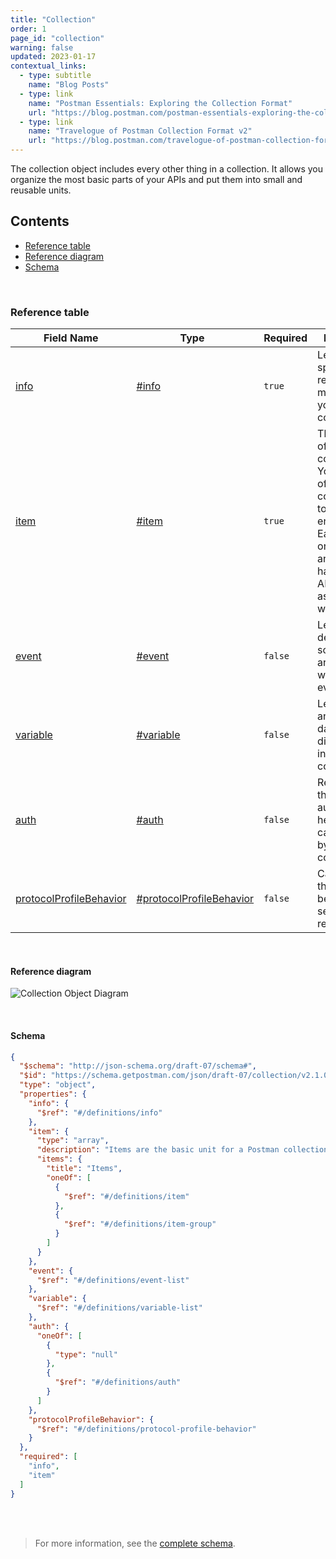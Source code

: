 ```yaml
---
title: "Collection"
order: 1
page_id: "collection"
warning: false
updated: 2023-01-17
contextual_links:
  - type: subtitle
    name: "Blog Posts"
  - type: link
    name: "Postman Essentials: Exploring the Collection Format"
    url: "https://blog.postman.com/postman-essentials-exploring-the-collection-format/"
  - type: link
    name: "Travelogue of Postman Collection Format v2"
    url: "https://blog.postman.com/travelogue-of-postman-collection-format-v2/"
---
```


The collection object includes every other thing in a collection. It allows you organize the most basic parts of your APIs and put them into small and reusable units.

## Contents

- [Reference table](/docs/reference/collection/#reference-table)
- [Reference diagram](/docs/reference/collection/#reference-diagram)
- [Schema](/docs/reference/collection/#schema)

<br />

### Reference table

Field Name | Type&nbsp;&nbsp; | Required | Description
--- | --- | --- | ---
[info](https://github.com/postmanlabs/schemas/blob/da7578c2d71c46de2d39d04fbeebc26570591a44/schemas/draft-07/v2.1.0/collection.json#L6) | [#info](/docs/reference/info) | `true` | Lets you specify relevant metadata for your collection.
[item](https://github.com/postmanlabs/schemas/blob/da7578c2d71c46de2d39d04fbeebc26570591a44/schemas/draft-07/v2.1.0/collection.json#L9) | [#item](/docs/reference/item) | `true` | The basic unit of a collection. You can think of them as corresponding to a single API endpoint. Each item has one request and might have multiple API responses associated with it.
[event](https://github.com/postmanlabs/schemas/blob/da7578c2d71c46de2d39d04fbeebc26570591a44/schemas/draft-07/v2.1.0/collection.json#L24) | [#event](/docs/reference/event) | `false` | Lets you declare scripts that are executed when certain events occur.
[variable](https://github.com/postmanlabs/schemas/blob/da7578c2d71c46de2d39d04fbeebc26570591a44/schemas/draft-07/v2.1.0/collection.json#L27) | [#variable](/docs/reference/variable) | `false` | Lets you store and retrieve data across different units in your collection.
[auth](https://github.com/postmanlabs/schemas/blob/da7578c2d71c46de2d39d04fbeebc26570591a44/schemas/draft-07/v2.1.0/collection.json#L30) | [#auth](/docs/reference/auth) | `false` | Represents the different authentication helpers that can be used by a collection.
[protocolProfileBehavior](https://github.com/postmanlabs/schemas/blob/da7578c2d71c46de2d39d04fbeebc26570591a44/schemas/draft-07/v2.1.0/collection.json#L40) | [#protocolProfileBehavior](/docs/reference/protocolProfileBehavior) | `false` | Can change the usual behavior of sending the request.

<br />

#### Reference diagram

![Collection Object Diagram](../../../images/collection-format-overview-ref.jpg)

<br />

#### Schema

```json
{
  "$schema": "http://json-schema.org/draft-07/schema#",
  "$id": "https://schema.getpostman.com/json/draft-07/collection/v2.1.0/",
  "type": "object",
  "properties": {
    "info": {
      "$ref": "#/definitions/info"
    },
    "item": {
      "type": "array",
      "description": "Items are the basic unit for a Postman collection. You can think of them as corresponding to a single API endpoint. Each Item has one request and may have multiple API responses associated with it.",
      "items": {
        "title": "Items",
        "oneOf": [
          {
            "$ref": "#/definitions/item"
          },
          {
            "$ref": "#/definitions/item-group"
          }
        ]
      }
    },
    "event": {
      "$ref": "#/definitions/event-list"
    },
    "variable": {
      "$ref": "#/definitions/variable-list"
    },
    "auth": {
      "oneOf": [
        {
          "type": "null"
        },
        {
          "$ref": "#/definitions/auth"
        }
      ]
    },
    "protocolProfileBehavior": {
      "$ref": "#/definitions/protocol-profile-behavior"
    }
  },
  "required": [
    "info",
    "item"
  ]
}
```

<br /><br />

> For more information, see the [complete schema](https://schema.postman.com/collection/json/v2.1.0/draft-07/collection.json).
